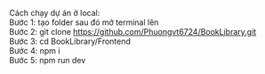Cách chạy dự án ở local: <br/>
Bước 1: tạo folder sau đó mở terminal lên <br/>
Bước 2: git clone https://github.com/Phuongvt6724/BookLibrary.git <br/>
Bước 3: cd BookLibrary/Frontend <br/>
Bước 4: npm i <br/>
Bước 5: npm run dev
